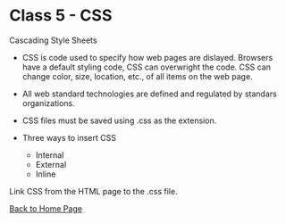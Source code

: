 # Class 5 - CSS

Cascading Style Sheets

* CSS is code used to specify how web pages are dislayed. Browsers have a default styling code, CSS can overwright the code. CSS can change color, size, location, etc., of all items on the web page.

* All web standard technologies are defined and regulated by standars organizations.
* CSS files must be saved using .css as the extension.
* Three ways to insert CSS
  * Internal
  * External
  * Inline

Link CSS from the HTML page to the .css file.

[Back to Home Page](../README.md)
